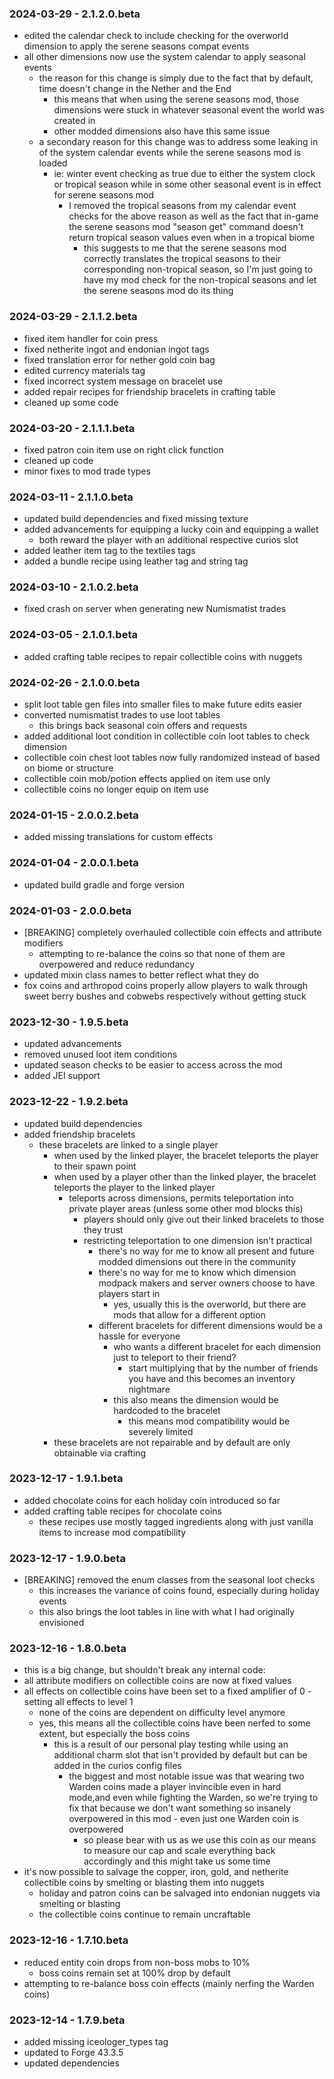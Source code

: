 ### 2024-03-29 - 2.1.2.0.beta

- edited the calendar check to include checking for the overworld dimension to apply the serene seasons compat events
- all other dimensions now use the system calendar to apply seasonal events
    - the reason for this change is simply due to the fact that by default, time doesn't change in the Nether and the
      End
        - this means that when using the serene seasons mod, those dimensions were stuck in whatever seasonal event the
          world was created in
        - other modded dimensions also have this same issue
    - a secondary reason for this change was to address some leaking in of the system calendar events while the serene
      seasons mod is loaded
        - ie: winter event checking as true due to either the system clock or tropical season while in some other
          seasonal event is in effect for serene seasons mod
            - I removed the tropical seasons from my calendar event checks for the above reason as well as the fact that
              in-game the serene seasons mod "season get" command doesn't return tropical season values even when in a
              tropical biome
                - this suggests to me that the serene seasons mod correctly translates the tropical seasons to their
                  corresponding non-tropical season, so I'm just going to have my mod check for the non-tropical seasons
                  and let the serene seasons mod do its thing

### 2024-03-29 - 2.1.1.2.beta

- fixed item handler for coin press
- fixed netherite ingot and endonian ingot tags
- fixed translation error for nether gold coin bag
- edited currency materials tag
- fixed incorrect system message on bracelet use
- added repair recipes for friendship bracelets in crafting table
- cleaned up some code

### 2024-03-20 - 2.1.1.1.beta

- fixed patron coin item use on right click function
- cleaned up code
- minor fixes to mod trade types

### 2024-03-11 - 2.1.1.0.beta

- updated build dependencies and fixed missing texture
- added advancements for equipping a lucky coin and equipping a wallet
    - both reward the player with an additional respective curios slot
- added leather item tag to the textiles tags
- added a bundle recipe using leather tag and string tag

### 2024-03-10 - 2.1.0.2.beta

- fixed crash on server when generating new Numismatist trades

### 2024-03-05 - 2.1.0.1.beta

- added crafting table recipes to repair collectible coins with nuggets

### 2024-02-26 - 2.1.0.0.beta

- split loot table gen files into smaller files to make future edits easier
- converted numismatist trades to use loot tables
    - this brings back seasonal coin offers and requests
- added additional loot condition in collectible coin loot tables to check dimension
- collectible coin chest loot tables now fully randomized instead of based on biome or structure
- collectible coin mob/potion effects applied on item use only
- collectible coins no longer equip on item use

### 2024-01-15 - 2.0.0.2.beta

- added missing translations for custom effects

### 2024-01-04 - 2.0.0.1.beta

- updated build gradle and forge version

### 2024-01-03 - 2.0.0.beta

- [BREAKING] completely overhauled collectible coin effects and attribute modifiers
    - attempting to re-balance the coins so that none of them are overpowered and reduce redundancy
- updated mixin class names to better reflect what they do
- fox coins and arthropod coins properly allow players to walk through sweet berry bushes and cobwebs respectively
  without getting stuck

### 2023-12-30 - 1.9.5.beta

- updated advancements
- removed unused loot item conditions
- updated season checks to be easier to access across the mod
- added JEI support

### 2023-12-22 - 1.9.2.beta

- updated build dependencies
- added friendship bracelets
    - these bracelets are linked to a single player
        - when used by the linked player, the bracelet teleports the player to their spawn point
        - when used by a player other than the linked player, the bracelet teleports the player to the linked player
            - teleports across dimensions, permits teleportation into private player areas (unless some other mod blocks
              this)
                - players should only give out their linked bracelets to those they trust
                - restricting teleportation to one dimension isn't practical
                    - there's no way for me to know all present and future modded dimensions out there in the community
                    - there's no way for me to know which dimension modpack makers and server owners choose to have
                      players start
                      in
                        - yes, usually this is the overworld, but there are mods that allow for a different option
                    - different bracelets for different dimensions would be a hassle for everyone
                        - who wants a different bracelet for each dimension just to teleport to their friend?
                            - start multiplying that by the number of friends you have and this becomes an inventory
                              nightmare
                        - this also means the dimension would be hardcoded to the bracelet
                            - this means mod compatibility would be severely limited
        - these bracelets are not repairable and by default are only obtainable via crafting

### 2023-12-17 - 1.9.1.beta

- added chocolate coins for each holiday coin introduced so far
- added crafting table recipes for chocolate coins
    - these recipes use mostly tagged ingredients along with just vanilla items to increase mod compatibility

### 2023-12-17 - 1.9.0.beta

- [BREAKING] removed the enum classes from the seasonal loot checks
    - this increases the variance of coins found, especially during holiday events
    - this also brings the loot tables in line with what I had originally envisioned

### 2023-12-16 - 1.8.0.beta

- this is a big change, but shouldn't break any internal code:
- all attribute modifiers on collectible coins are now at fixed values
- all effects on collectible coins have been set to a fixed amplifier of 0 - setting all effects to level 1
    - none of the coins are dependent on difficulty level anymore
    - yes, this means all the collectible coins have been nerfed to some extent, but especially the boss coins
        - this is a result of our personal play testing while using an additional charm slot that isn't provided by
          default
          but can be added in the curios config files
            - the biggest and most notable issue was that wearing two Warden coins made a player invincible even in hard
              mode,and even while fighting the Warden, so we're trying to fix that because we don't want something so
              insanely
              overpowered in this mod - even just one Warden coin is overpowered
                - so please bear with us as we use this coin as our means to measure our cap and scale everything back
                  accordingly and this might take us some time
- it's now possible to salvage the copper, iron, gold, and netherite collectible coins by smelting or blasting them into
  nuggets
    - holiday and patron coins can be salvaged into endonian nuggets via smelting or blasting
    - the collectible coins continue to remain uncraftable

### 2023-12-16 - 1.7.10.beta

- reduced entity coin drops from non-boss mobs to 10%
    - boss coins remain set at 100% drop by default
- attempting to re-balance boss coin effects (mainly nerfing the Warden coins)

### 2023-12-14 - 1.7.9.beta

- added missing iceologer_types tag
- updated to Forge 43.3.5
- updated dependencies